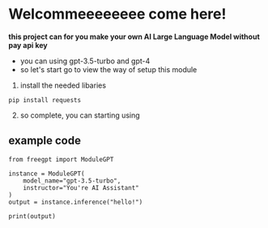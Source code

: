 # Welcommeeeeeeee come here!
**this project can for you make your own AI Large Language Model without pay api key**
- you can using gpt-3.5-turbo and gpt-4
- so let's start go to view the way of setup this module

1. install the needed libaries
```
pip install requests
```
2. so complete, you can starting using

## example code
```
from freegpt import ModuleGPT

instance = ModuleGPT(
    model_name="gpt-3.5-turbo",
    instructor="You're AI Assistant"
)
output = instance.inference("hello!")

print(output)
```
